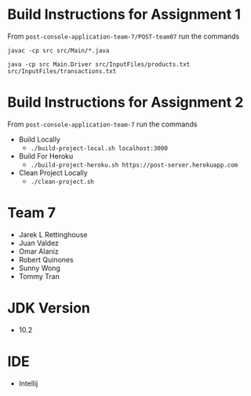 # Build Instructions for Assignment 1
 From `post-console-application-team-7/POST-team07` run the commands
 
 `javac -cp src src/Main/*.java`
 
 `java -cp src Main.Driver src/InputFiles/products.txt src/InputFiles/transactions.txt`

 # Build Instructions for Assignment 2
  From `post-console-application-team-7` run the commands
  - Build Locally
    - `./build-project-local.sh localhost:3000`
  - Build For Heroku
    - `./build-project-heroku.sh https://post-server.herokuapp.com`
  - Clean Project Locally
    - `./clean-project.sh`

# Team 7

- Jarek L Rettinghouse
- Juan Valdez
- Omar Alaniz
- Robert Quinones
- Sunny Wong
- Tommy Tran

# JDK Version
- 10.2

# IDE
- Intellij

